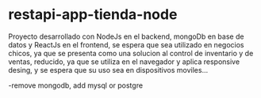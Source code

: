 # restapi-app-tienda-node
Proyecto desarrollado con NodeJs en el backend, mongoDb en base de datos y ReactJs en el frontend, se espera que sea utilizado en negocios chicos, ya que
se presenta como una solucion al control de inventario y de ventas, reducido, ya que se utiliza en el navegador y aplica responsive desing, y se espera que
 su uso sea en dispositivos moviles...

 -remove mongodb, add mysql or postgre

